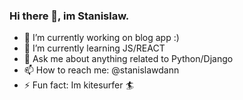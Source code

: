 ### Hi there 👋, im Stanislaw.


- 🔭 I’m currently working on blog app :)
- 🌱 I’m currently learning JS/REACT
- 💬 Ask me about  anything related to Python/Django
- 📫 How to reach me: @stanislawdann
- ⚡ Fun fact: Im kitesurfer 🏄


